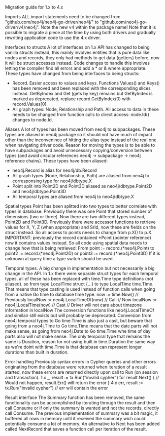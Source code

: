 Migration guide for 1.x to 4.x

Imports
ALL import statements need to be changed from "github.com/neo4j/neo4j-go-driver/neo4j/" to
"github.com/neo4j-go-driver/v4/neo4j". Note the new v4 within the package name! Note that it is
possible to migrate a piece at the time by using both drivers and gradually rewriting application
code to use the 4.x driver.

Interfaces to structs
A lot of interfaces on 1.x API has changed to being vanilla structs instead, this mainly involves
entities that is pure data like nodes and records, they only had methods to get data (getters) before,
now it will be struct accesses instead. Code changes to handle this involves letting the compiler find
all errors and add a * or & where appropriate.
These types have changed from being interfaces to being structs:
* Record. Easier access to values and keys. Functions Values() and Keys() has been removed and
been replaced with the corresponding slices instead. GetByIndex and Get (gets by key) remains
but GetByIndex is marked as deprecated, replace record.GetByIndex(0) with record.Values[0].
* All graph types: Node, Relationship and Path. All access to data in these needs to be changed
from function calls to direct access: node.Id() changes to node.Id.

Aliases
A lot of types has been moved from neo4j to subpackages. These types are aliased in neo4j package so
it should not have much of impact other than the inconvenince of hitting the alias type instead of the
real one  when navigating driver code. Reason for moving the types is to be able to have subpackages
and avoid unnecessary copying/conversion between types (and avoid circular references neo4j -> subpackage -> neo4j reference chains).
These types have been aliased:
* neo4j.Record is alias for neo4j/db.Record
* All graph types (Node, Relationship, Path) are aliased from neo4j to corresponsing type for neo4j/dbtype.X
* Point split into Point2D and Point3D aliased as neo4j/dbtype.Point2D and neo4j/dbtype.Point3D
* All temporal types are aliased from neo4j to neo4j/dbtype.X

Spatial types
Point has been splitted into two types to better correlate with types in database.
Previously there was one Point that stored number of dimensions (two or three). Now there are
two different types instead, Point2D and Point3D. Previously there were accessor functions to
retrieve values for X, Y, Z (when appropriate) and SrId, now these are fields on the struct
instead. So all access to points needs to change from p.X() to p.X. IMPORTANT: previously the record
contained *Point (pointer reference) now it contains values instead. So all code using spatial data
needs to change how that is being retrieved:
From point := record.(*neo4j.Point) to point2 := record.(*neo4j.Point2D) or point3 := record.(*neo4j.Point3D)
If it is unknown at query time a type switch should be used.

Temporal types.
A big change in implementation but not necessarily a big change in the API. In 1.x there were separate struct types for each temporal types, all of these has been replaced with time.Time type definitions (not aliased). so from type LocalTime struct {...} to type LocalTime time.Time. That means that type casting is used instead of function calls when going from a native Go time to database time type. 
    now := time.Now()
    // Previously
    localNow := neo4j.LocalTimeOf(now) // Call
    // Now
    localNow := neo4j.LocalTime(now) // Cast
    // Driver will not care about timezone information in localNow
The conversion functions like neo4j.LocalTimeOf and similair still exists but will probably be
deprecated.
Conversion from neo4j temporal types to Go time.Time is also just a cast, but beware that going
from a neo4j.Time to Go time.Time means that the date parts will not make sense, as going from
neo4j.Date to Go time.Time whe time of day parts also will not make sense.
The only temporal type that remains the same is Duration, reason for not using built in time.Duration
the same way as we're doint with time.Time is that database can represent longer durations than
built in duration.


Error handling
Previously syntax errors in Cypher queries and other errors originating from the database were
returned when iteration of a result started, now these errors are returned directly upon call
to Run (on session and transaction).
1.x
    _, result := tx.Run("invalid cypher")
    for result.Next() {
        // Would not happen, result.Err() will  return the error
    }
4.x
    err, result := tx.Run("invalid cypher")
    // err will contain the error

Result interface
The Summary function has been removed, the same functionality can be accomplished by iterating
through the result and then call Consume or if only the summary is wanted and not the records,
directly call Consume. The previous implementation of summary was a bit magic, it buffered all
rows in memory until it received the summary wich could potentially consume a lot of memory.
An alternative to Next has been added called NextRecord that saves a function call per iteration of
the result.

